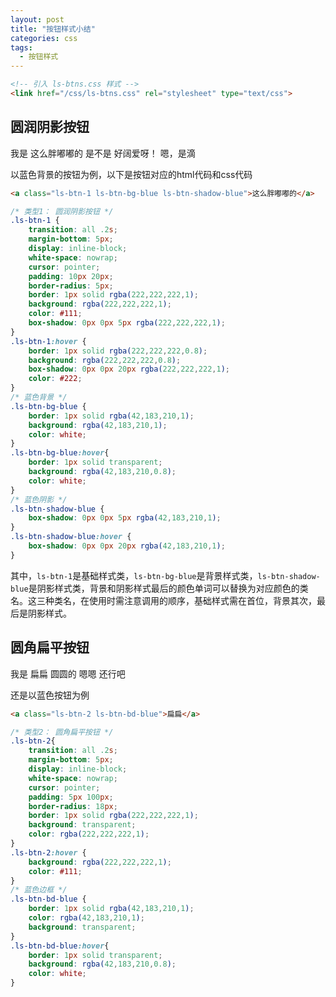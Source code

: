 ```yaml
---
layout: post
title: "按钮样式小结"
categories: css
tags: 
  - 按钮样式
---
```



<link href="/css/ls-btns.css" rel="stylesheet" type="text/css">

```html
<!-- 引入 ls-btns.css 样式 -->
<link href="/css/ls-btns.css" rel="stylesheet" type="text/css">
```

## 圆润阴影按钮

<div class="a-5">
	<a class="ls-btn-1 ">我是</a>
	<a class="ls-btn-1 ls-btn-bg-blue ls-btn-shadow-blue">这么胖嘟嘟的</a>
	<a class="ls-btn-1 ls-btn-bg-red ls-btn-shadow-red">是不是</a>
	<a class="ls-btn-1 ls-btn-bg-orange ls-btn-shadow-orange">好阔爱呀！</a>
	<a class="ls-btn-1 ls-btn-bg-green ls-btn-shadow-green">嗯，是滴</a>
</div>


以蓝色背景的按钮为例，以下是按钮对应的html代码和css代码


```html
<a class="ls-btn-1 ls-btn-bg-blue ls-btn-shadow-blue">这么胖嘟嘟的</a>
```



```css
/* 类型1： 圆润阴影按钮 */
.ls-btn-1 {
	transition: all .2s;    
	margin-bottom: 5px;
	display: inline-block;
	white-space: nowrap;
	cursor: pointer;
	padding: 10px 20px;
	border-radius: 5px;
	border: 1px solid rgba(222,222,222,1);
	background: rgba(222,222,222,1);
	color: #111;
	box-shadow: 0px 0px 5px rgba(222,222,222,1);
}
.ls-btn-1:hover {
	border: 1px solid rgba(222,222,222,0.8);
	background: rgba(222,222,222,0.8);
	box-shadow: 0px 0px 20px rgba(222,222,222,1);
	color: #222;
}
/* 蓝色背景 */
.ls-btn-bg-blue {
	border: 1px solid rgba(42,183,210,1);
	background: rgba(42,183,210,1);
	color: white;
}
.ls-btn-bg-blue:hover{
	border: 1px solid transparent;
	background: rgba(42,183,210,0.8);
	color: white;
}
/* 蓝色阴影 */
.ls-btn-shadow-blue {
	box-shadow: 0px 0px 5px rgba(42,183,210,1);
}
.ls-btn-shadow-blue:hover {
	box-shadow: 0px 0px 20px rgba(42,183,210,1);
}

```

其中，```ls-btn-1```是基础样式类，```ls-btn-bg-blue```是背景样式类，```ls-btn-shadow-blue```是阴影样式类，背景和阴影样式最后的颜色单词可以替换为对应颜色的类名。这三种类名，在使用时需注意调用的顺序，基础样式需在首位，背景其次，最后是阴影样式。


## 圆角扁平按钮


<div class="a-5">
	<a class="ls-btn-2 ">我是</a>
	<a class="ls-btn-2 ls-btn-bd-blue">扁扁</a>
	<a class="ls-btn-2 ls-btn-bg-red">圆圆的</a>
	<a class="ls-btn-2 ls-btn-bd-orange">嗯嗯</a>
	<a class="ls-btn-2 ls-btn-bg-green">还行吧</a>
</div>

还是以蓝色按钮为例

```html
<a class="ls-btn-2 ls-btn-bd-blue">扁扁</a>
```

```css
/* 类型2： 圆角扁平按钮 */
.ls-btn-2{
    transition: all .2s;    
    margin-bottom: 5px;
    display: inline-block;
    white-space: nowrap;
    cursor: pointer;
    padding: 5px 100px;
    border-radius: 18px;
    border: 1px solid rgba(222,222,222,1);
    background: transparent;
    color: rgba(222,222,222,1);
}
.ls-btn-2:hover {
    background: rgba(222,222,222,1);
    color: #111;
}
/* 蓝色边框 */
.ls-btn-bd-blue {
    border: 1px solid rgba(42,183,210,1);
    color: rgba(42,183,210,1);
    background: transparent;
}
.ls-btn-bd-blue:hover{
    border: 1px solid transparent;
    background: rgba(42,183,210,0.8);
    color: white;
}
```
